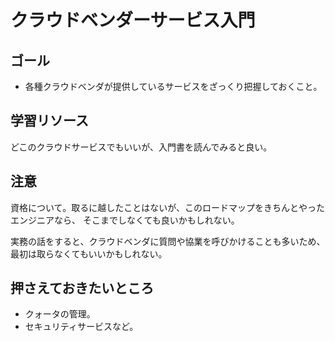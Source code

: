 # クラウドベンダーサービス入門

## ゴール

- 各種クラウドベンダが提供しているサービスをざっくり把握しておくこと。

## 学習リソース

どこのクラウドサービスでもいいが、入門書を読んでみると良い。

## 注意

資格について。取るに越したことはないが、このロードマップをきちんとやったエンジニアなら、
そこまでしなくても良いかもしれない。

実務の話をすると、クラウドベンダに質問や協業を呼びかけることも多いため、
最初は取らなくてもいいかもしれない。

## 押さえておきたいところ

- クォータの管理。
- セキュリティサービスなど。